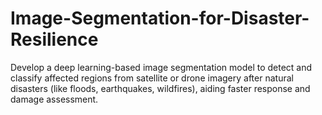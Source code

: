 # Image-Segmentation-for-Disaster-Resilience
Develop a deep learning-based image segmentation model to detect and classify affected regions from  satellite or drone imagery after natural disasters (like floods, earthquakes, wildfires), aiding faster response and damage assessment. 
